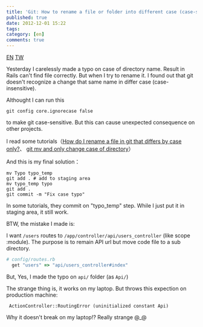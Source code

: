 ```yaml
---
title: 'Git: How to rename a file or folder into different case (case-sensitive)'
published: true
date: 2012-12-01 15:22
tags:
category: [en]
comments: true
---
```


<a href="{% link _posts/2012-12-01-git-how-to-rename-a-file-into-difference-case.md %}" class="lang-btn lang-current">EN</a>
<a href="{% link _posts/2012-11-29-git-how-to-rename-a-file-into-difference-case.md %}" class="lang-btn">TW</a>

Yesterday I carelessly made a typo on case of directory name. Result in Rails can't find file correctly. But when I try to rename it. I found out that git doesn't recognize a change that same name in differ case (case-insensitive).

Althought I can run this

    git config core.ignorecase false

to make git case-sensitive. But this can cause unexpected consequence on other projects.

I read some tutorials（[How do I rename a file in git that differs by case only?](http://apple.stackexchange.com/questions/51346/how-do-i-rename-a-file-in-git-that-differs-by-case-only)、
[git mv and only change case of directory](http://stackoverflow.com/questions/3011625/git-mv-and-only-change-case-of-directory)）

And this is my final solution：

    mv Typo typo_temp
    git add . # add to staging area
    mv typo_temp typo
    git add .
    git commit -m "Fix case typo"

In some tutorials, they commit on "typo_temp" step. While I just put it in staging area, it still work.


BTW, the mistake I made is:

I want `/users` routes to `/app/controller/api/users_controller` (like scope :module). The purpose is to remain API url but move code file to a sub directory.

``` ruby
# config/routes.rb
  get "users" => "api/users_controller#index"
```

But, Yes, I made the typo on `api/` folder (as `Api/`)

The strange thing is, it works on my laptop. But throws this expection on production machine:

     ActionController::RoutingError (uninitialized constant Api)

Why it doesn't break on my laptop!? Really strange @_@
